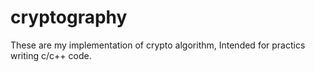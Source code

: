 # cryptography 

These are my implementation of crypto algorithm, Intended for practics writing c/c++ code.